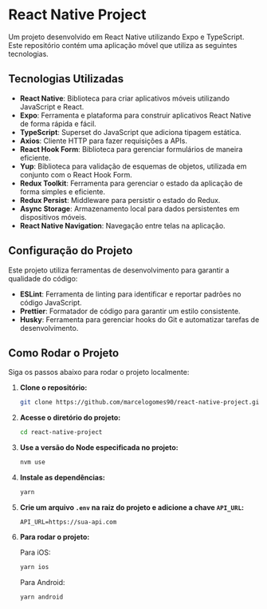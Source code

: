 # React Native Project

Um projeto desenvolvido em React Native utilizando Expo e TypeScript. Este repositório contém uma aplicação móvel que utiliza as seguintes tecnologias.

## Tecnologias Utilizadas

- **React Native**: Biblioteca para criar aplicativos móveis utilizando JavaScript e React.
- **Expo**: Ferramenta e plataforma para construir aplicativos React Native de forma rápida e fácil.
- **TypeScript**: Superset do JavaScript que adiciona tipagem estática.
- **Axios**: Cliente HTTP para fazer requisições a APIs.
- **React Hook Form**: Biblioteca para gerenciar formulários de maneira eficiente.
- **Yup**: Biblioteca para validação de esquemas de objetos, utilizada em conjunto com o React Hook Form.
- **Redux Toolkit**: Ferramenta para gerenciar o estado da aplicação de forma simples e eficiente.
- **Redux Persist**: Middleware para persistir o estado do Redux.
- **Async Storage**: Armazenamento local para dados persistentes em dispositivos móveis.
- **React Native Navigation**: Navegação entre telas na aplicação.

## Configuração do Projeto

Este projeto utiliza ferramentas de desenvolvimento para garantir a qualidade do código:

- **ESLint**: Ferramenta de linting para identificar e reportar padrões no código JavaScript.
- **Prettier**: Formatador de código para garantir um estilo consistente.
- **Husky**: Ferramenta para gerenciar hooks do Git e automatizar tarefas de desenvolvimento.

## Como Rodar o Projeto

Siga os passos abaixo para rodar o projeto localmente:

1. **Clone o repositório:**

   ```bash
   git clone https://github.com/marcelogomes90/react-native-project.git
   ```

2. **Acesse o diretório do projeto:**

   ```bash
   cd react-native-project
   ```

3. **Use a versão do Node especificada no projeto:**

   ```bash
   nvm use
   ```

4. **Instale as dependências:**

   ```bash
   yarn
   ```

5. **Crie um arquivo `.env` na raiz do projeto e adicione a chave `API_URL`:**

   ```env
   API_URL=https://sua-api.com
   ```

6. **Para rodar o projeto:**

   Para iOS:

   ```bash
   yarn ios
   ```

   Para Android:

   ```bash
   yarn android
   ```
